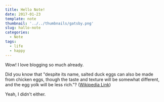 ```yaml
---
title: Hello Note!
date: 2017-01-23
template: note
thumbnail: '../../thumbnails/gatsby.png'
slug: hallo-note
categories:
  - Note
tags:
  - life
  - happy
---
```


Wow! I love blogging so much already.

Did you know that "despite its name, salted duck eggs can also be made from
chicken eggs, though the taste and texture will be somewhat different, and the
egg yolk will be less rich."?
([Wikipedia Link](https://en.wikipedia.org/wiki/Salted_duck_egg))

Yeah, I didn't either.
